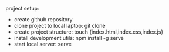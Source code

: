 project setup:
- create github repository
- clone project to local laptop: git clone <link from github repository>
- create project structure: touch {index.html,index.css,index.js}
- install development utils: npm install -g serve
- start local server: serve